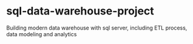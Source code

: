 # sql-data-warehouse-project
Building modern data warehouse with sql server, including ETL process, data modeling and analytics
